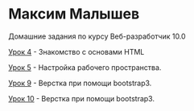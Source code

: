# Максим Малышев
Домашние задания по курсу  Веб-разработчик 10.0

[Урок 4](https://max72rus.github.io/%D0%A3%D1%80%D0%BE%D0%BA%205/#block-1/ "ссылка на сайт") - Знакомство с основами HTML 

[Урок 5](https://http://fs.getcourse.ru/fileservice/file/download/a/12250/sc/173/h/ff987c275bc3e287178e2e069e8307fb.PNG/ "ссылка на сайт") - Настройка рабочего пространства.

[Урок 9](https://max72rus.github.io/leasson_9/ "ссылка на сайт") - Верстка при помощи bootstrap3.

[Урок 10](https://max72rus.github.io/leasson_9/ "ссылка на сайт") - Верстка при помощи bootstrap3.
